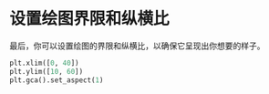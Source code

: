# 设置绘图界限和纵横比

最后，你可以设置绘图的界限和纵横比，以确保它呈现出你想要的样子。

```python
plt.xlim([0, 40])
plt.ylim([10, 60])
plt.gca().set_aspect(1)
```
